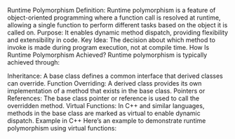 Runtime Polymorphism
Definition: Runtime polymorphism is a feature of object-oriented programming where a function call is resolved at runtime, allowing a single function to perform different tasks based on the object it is called on.
Purpose: It enables dynamic method dispatch, providing flexibility and extensibility in code.
Key Idea: The decision about which method to invoke is made during program execution, not at compile time.
How Is Runtime Polymorphism Achieved?
Runtime polymorphism is typically achieved through:

Inheritance: A base class defines a common interface that derived classes can override.
Function Overriding: A derived class provides its own implementation of a method that exists in the base class.
Pointers or References: The base class pointer or reference is used to call the overridden method.
Virtual Functions: In C++ and similar languages, methods in the base class are marked as virtual to enable dynamic dispatch.
Example in C++
Here’s an example to demonstrate runtime polymorphism using virtual functions:
